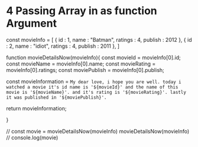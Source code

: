 # 4 Passing Array in as function Argument 

const movieInfo = [
    {
       id : 1,
       name : "Batman",
       ratings : 4,
       publish : 2012
   },
   {
       id : 2,
       name : "idiot",
       ratings : 4,
       publish : 2011
   },
]


function movieDetailsNow(movieInfo){
const movieId = movieInfo[0].id;
const movieName = movieInfo[0].name;
const movieRating = movieInfo[0].ratings;
const moviePublish = movieInfo[0].publish;

const movieInformation  = `My dear love, i hope you are well. today i watched a movie it's id name is '${movieId}' and the name of this movie is '${movieName}'. and it's rating is '${movieRating}'. lastly it was published in '${moviePublish}'. `

return movieInformation;

}


// const movie = movieDetailsNow(movieInfo)
movieDetailsNow(movieInfo)
// console.log(movie)
